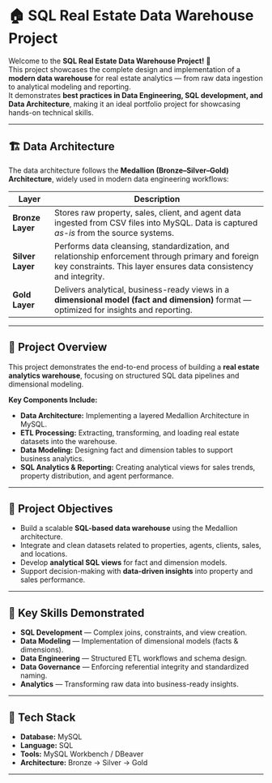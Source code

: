 # 🏠 SQL Real Estate Data Warehouse Project  

Welcome to the **SQL Real Estate Data Warehouse Project!** 🚀  
This project showcases the complete design and implementation of a **modern data warehouse** for real estate analytics — from raw data ingestion to analytical modeling and reporting.  
It demonstrates **best practices in Data Engineering, SQL development, and Data Architecture**, making it an ideal portfolio project for showcasing hands-on technical skills.  

---

## 🏗️ Data Architecture  

The data architecture follows the **Medallion (Bronze–Silver–Gold) Architecture**, widely used in modern data engineering workflows:  

| Layer | Description |
|--------|-------------|
| **Bronze Layer** | Stores raw property, sales, client, and agent data ingested from CSV files into MySQL. Data is captured *as-is* from the source systems. |
| **Silver Layer** | Performs data cleansing, standardization, and relationship enforcement through primary and foreign key constraints. This layer ensures data consistency and integrity. |
| **Gold Layer** | Delivers analytical, business-ready views in a **dimensional model (fact and dimension)** format — optimized for insights and reporting. |

---

## 📖 Project Overview  

This project demonstrates the end-to-end process of building a **real estate analytics warehouse**, focusing on structured SQL data pipelines and dimensional modeling.  

**Key Components Include:**  
- **Data Architecture:** Implementing a layered Medallion Architecture in MySQL.  
- **ETL Processing:** Extracting, transforming, and loading real estate datasets into the warehouse.  
- **Data Modeling:** Designing fact and dimension tables to support business analytics.  
- **SQL Analytics & Reporting:** Creating analytical views for sales trends, property distribution, and agent performance.  

---

## 🎯 Project Objectives  

- Build a scalable **SQL-based data warehouse** using the Medallion architecture.  
- Integrate and clean datasets related to properties, agents, clients, sales, and locations.  
- Develop **analytical SQL views** for fact and dimension models.  
- Support decision-making with **data-driven insights** into property and sales performance.  

---

## 🧠 Key Skills Demonstrated  

- **SQL Development** — Complex joins, constraints, and view creation.  
- **Data Modeling** — Implementation of dimensional models (facts & dimensions).  
- **Data Engineering** — Structured ETL workflows and schema design.  
- **Data Governance** — Enforcing referential integrity and standardized naming.  
- **Analytics** — Transforming raw data into business-ready insights.  

---

## 🧰 Tech Stack  

- **Database:** MySQL  
- **Language:** SQL  
- **Tools:** MySQL Workbench / DBeaver  
- **Architecture:** Bronze → Silver → Gold  

---

